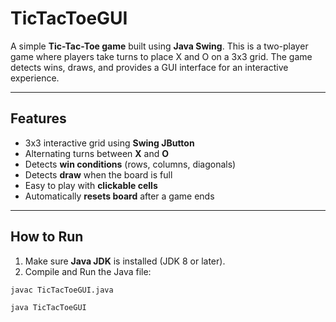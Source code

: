 # TicTacToeGUI

A simple **Tic-Tac-Toe game** built using **Java Swing**. This is a two-player game where players take turns to place X and O on a 3x3 grid. The game detects wins, draws, and provides a GUI interface for an interactive experience.

---

## Features

- 3x3 interactive grid using **Swing JButton**  
- Alternating turns between **X** and **O**  
- Detects **win conditions** (rows, columns, diagonals)  
- Detects **draw** when the board is full  
- Easy to play with **clickable cells**  
- Automatically **resets board** after a game ends  

---


## How to Run

1. Make sure **Java JDK** is installed (JDK 8 or later).  
2. Compile and Run the Java file:

```bash
javac TicTacToeGUI.java

java TicTacToeGUI

